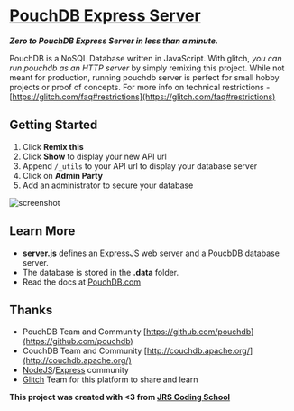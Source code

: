 # [PouchDB Express Server](https://pouchdb.com/)

**_Zero to PouchDB Express Server in less than a minute._** 

PouchDB is a NoSQL Database written in JavaScript. With glitch, _you can run pouchdb as an HTTP server_ by simply remixing this project. While not meant for production, running pouchdb server is perfect for small hobby projects or proof of concepts. For more info on technical restrictions - [https://glitch.com/faq#restrictions](https://glitch.com/faq#restrictions)

## Getting Started

1. Click **Remix this**
0. Click **Show** to display your new API url
0. Append `/_utils` to your API url to display your database server
0. Click on **Admin Party**
0. Add an administrator to secure your database

![screenshot](https://cdn.glitch.com/373e5a0b-7ef8-4b1d-a69e-2c7f5e12533d%2FScreen%20Shot%202017-08-08%20at%206.57.14%20AM.png?1502189884525)

## Learn More

- **server.js** defines an ExpressJS web server and a PoucbDB database server.
- The database is stored in the **.data** folder.
- Read the docs at [PouchDB.com](https://pouchdb.com/)

## Thanks

* PouchDB Team and Community [https://github.com/pouchdb](https://github.com/pouchdb)
* CouchDB Team and Community [http://couchdb.apache.org/](http://couchdb.apache.org/)
* [NodeJS](https://nodejs.org/en/)/[Express](https://expressjs.com/) community 
* [Glitch](https://glitch.com/) Team for this platform to share and learn

**This project was created with <3 from [JRS Coding School](http://jrscode.com)**